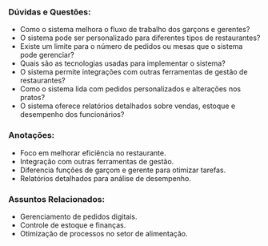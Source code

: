 ### Dúvidas e Questões:

- Como o sistema melhora o fluxo de trabalho dos garçons e gerentes?
- O sistema pode ser personalizado para diferentes tipos de restaurantes?
- Existe um limite para o número de pedidos ou mesas que o sistema pode gerenciar?
- Quais são as tecnologias usadas para implementar o sistema?
- O sistema permite integrações com outras ferramentas de gestão de restaurantes?
- Como o sistema lida com pedidos personalizados e alterações nos pratos?
- O sistema oferece relatórios detalhados sobre vendas, estoque e desempenho dos funcionários?

### Anotações:

- Foco em melhorar eficiência no restaurante.
- Integração com outras ferramentas de gestão.
- Diferencia funções de garçom e gerente para otimizar tarefas.
- Relatórios detalhados para análise de desempenho.

### Assuntos Relacionados:

- Gerenciamento de pedidos digitais.
- Controle de estoque e finanças.
- Otimização de processos no setor de alimentação.
